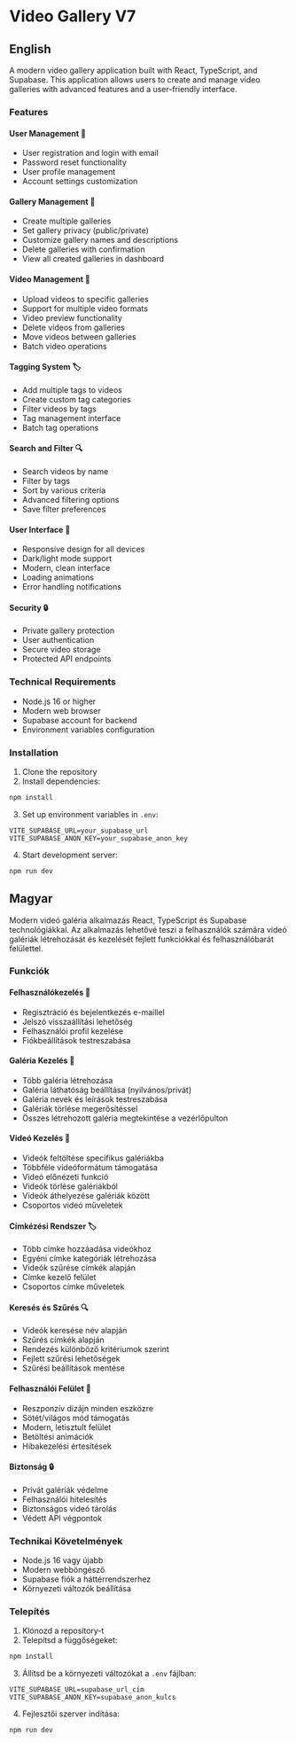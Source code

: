 # Video Gallery V7

## English
A modern video gallery application built with React, TypeScript, and Supabase. This application allows users to create and manage video galleries with advanced features and a user-friendly interface.

### Features

#### User Management 👥
- User registration and login with email
- Password reset functionality
- User profile management
- Account settings customization

#### Gallery Management 📁
- Create multiple galleries
- Set gallery privacy (public/private)
- Customize gallery names and descriptions
- Delete galleries with confirmation
- View all created galleries in dashboard

#### Video Management 🎥
- Upload videos to specific galleries
- Support for multiple video formats
- Video preview functionality
- Delete videos from galleries
- Move videos between galleries
- Batch video operations

#### Tagging System 🏷️
- Add multiple tags to videos
- Create custom tag categories
- Filter videos by tags
- Tag management interface
- Batch tag operations

#### Search and Filter 🔍
- Search videos by name
- Filter by tags
- Sort by various criteria
- Advanced filtering options
- Save filter preferences

#### User Interface 🎨
- Responsive design for all devices
- Dark/light mode support
- Modern, clean interface
- Loading animations
- Error handling notifications

#### Security 🔒
- Private gallery protection
- User authentication
- Secure video storage
- Protected API endpoints

### Technical Requirements
- Node.js 16 or higher
- Modern web browser
- Supabase account for backend
- Environment variables configuration

### Installation
1. Clone the repository
2. Install dependencies:
```bash
npm install
```
3. Set up environment variables in `.env`:
```
VITE_SUPABASE_URL=your_supabase_url
VITE_SUPABASE_ANON_KEY=your_supabase_anon_key
```
4. Start development server:
```bash
npm run dev
```

## Magyar
Modern videó galéria alkalmazás React, TypeScript és Supabase technológiákkal. Az alkalmazás lehetővé teszi a felhasználók számára videó galériák létrehozását és kezelését fejlett funkciókkal és felhasználóbarát felülettel.

### Funkciók

#### Felhasználókezelés 👥
- Regisztráció és bejelentkezés e-maillel
- Jelszó visszaállítási lehetőség
- Felhasználói profil kezelése
- Fiókbeállítások testreszabása

#### Galéria Kezelés 📁
- Több galéria létrehozása
- Galéria láthatóság beállítása (nyilvános/privát)
- Galéria nevek és leírások testreszabása
- Galériák törlése megerősítéssel
- Összes létrehozott galéria megtekintése a vezérlőpulton

#### Videó Kezelés 🎥
- Videók feltöltése specifikus galériákba
- Többféle videóformátum támogatása
- Videó előnézeti funkció
- Videók törlése galériákból
- Videók áthelyezése galériák között
- Csoportos videó műveletek

#### Címkézési Rendszer 🏷️
- Több címke hozzáadása videókhoz
- Egyéni címke kategóriák létrehozása
- Videók szűrése címkék alapján
- Címke kezelő felület
- Csoportos címke műveletek

#### Keresés és Szűrés 🔍
- Videók keresése név alapján
- Szűrés címkék alapján
- Rendezés különböző kritériumok szerint
- Fejlett szűrési lehetőségek
- Szűrési beállítások mentése

#### Felhasználói Felület 🎨
- Reszponzív dizájn minden eszközre
- Sötét/világos mód támogatás
- Modern, letisztult felület
- Betöltési animációk
- Hibakezelési értesítések

#### Biztonság 🔒
- Privát galériák védelme
- Felhasználói hitelesítés
- Biztonságos videó tárolás
- Védett API végpontok

### Technikai Követelmények
- Node.js 16 vagy újabb
- Modern webböngésző
- Supabase fiók a háttérrendszerhez
- Környezeti változók beállítása

### Telepítés
1. Klónozd a repository-t
2. Telepítsd a függőségeket:
```bash
npm install
```
3. Állítsd be a környezeti változókat a `.env` fájlban:
```
VITE_SUPABASE_URL=supabase_url_cím
VITE_SUPABASE_ANON_KEY=supabase_anon_kulcs
```
4. Fejlesztői szerver indítása:
```bash
npm run dev